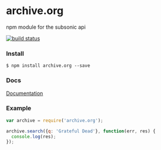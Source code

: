 archive.org
========

npm module for the subsonic api

[![build status](https://secure.travis-ci.org/switz/archive.org.png)](http://travis-ci.org/switz/archive.org)

### Install

```
$ npm install archive.org --save
```

### Docs
[Documentation](http://saewitz.com/archive.org/doc/classes/Archive.html)

### Example

```javascript
var archive = require('archive.org');

archive.search({q: 'Grateful Dead'}, function(err, res) {
  console.log(res);
});
```

